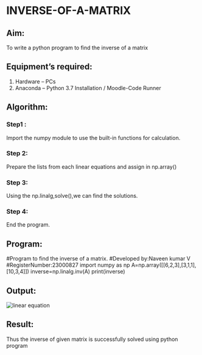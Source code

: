 # INVERSE-OF-A-MATRIX
## Aim:
To write a python program to find the inverse of a matrix
## Equipment’s required:
1. 	Hardware – PCs
2. 	Anaconda – Python 3.7 Installation / Moodle-Code Runner
## Algorithm:
### Step1 : 
Import the numpy module to use the built-in functions for calculation.
### Step 2: 
Prepare the lists from each linear equations and assign in np.array()

### Step 3: 
Using the np.linalg,solve(),we can find the solutions.

### Step 4: 
End the program.

## Program:
#Program to find the inverse of a matrix.
#Developed by:Naveen kumar V
#RegisterNumber:23000827
import numpy as np
A=np.array([[6,2,3],[3,1,1],[10,3,4]])
inverse=np.linalg.inv(A)
print(inverse)
## Output:
![linear equation](https://github.com/Naveenkumarvedarajan/INVERSE-OF-A-MATRIX/assets/147140428/6324b3f0-c1cd-4504-94b5-ce1aa24941d5)

## Result:
Thus the inverse of given matrix is successfully solved using python program

